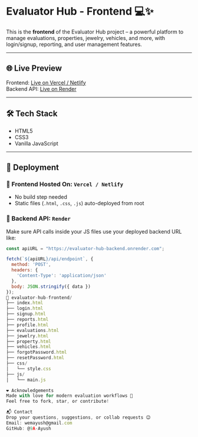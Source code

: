 # Evaluator Hub - Frontend 💻✨

This is the **frontend** of the Evaluator Hub project – a powerful platform to manage evaluations, properties, jewelry, vehicles, and more, with login/signup, reporting, and user management features.

---

## 🌐 Live Preview

Frontend: [Live on Vercel / Netlify](https://your-frontend-link.vercel.app)  
Backend API: [Live on Render](https://evaluator-hub-backend.onrender.com)

---

## 🛠️ Tech Stack

- HTML5
- CSS3
- Vanilla JavaScript

---

## 🚀 Deployment

### 🧩 Frontend Hosted On: `Vercel / Netlify`

- No build step needed
- Static files (`.html`, `.css`, `.js`) auto-deployed from root

### 🔗 Backend API: `Render`

Make sure API calls inside your JS files use your deployed backend URL like:

```js
const apiURL = "https://evaluator-hub-backend.onrender.com";

fetch(`${apiURL}/api/endpoint`, {
  method: 'POST',
  headers: {
    'Content-Type': 'application/json'
  },
  body: JSON.stringify({ data })
});
📂 evaluator-hub-frontend/
├── index.html
├── login.html
├── signup.html
├── reports.html
├── profile.html
├── evaluations.html
├── jewelry.html
├── property.html
├── vehicles.html
├── forgotPassword.html
├── resetPassword.html
├── css/
│   └── style.css
├── js/
│   └── main.js

❤️ Acknowledgements
Made with love for modern evaluation workflows 💎
Feel free to fork, star, or contribute!

📬 Contact
Drop your questions, suggestions, or collab requests 😉
Email: wemayush@gmail.com
GitHub: @9A-Ayush
 
